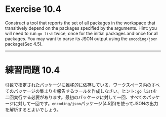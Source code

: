 # Exercise 10.4
Construct a tool that reports the set of all packages in the workspace that transitively depend on the packages specified by the arguments. Hint: you will need to run `go list` twice, once for the initial packages and once for all packages. You may want to parse its JSON output using the `encoding/json` package(Sec 4.5).

---
# 練習問題 10.4
引数で指定されたパッケージに推移的に依存している、ワークスペース内のすべてのパッケージの集まりを報告するツールを作成しなさい。ヒント: `go list`を二回実行する必要があります。最初のパッケージに対して一回、すべてのパッケージに対して一回です。`encoding/json`パッケージ(4.5節)を使ってJSONの出力を解析するとよいでしょう。
